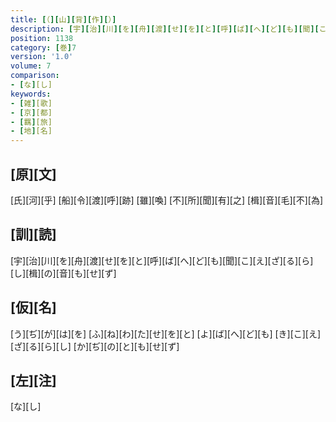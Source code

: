 ```yaml
---
title: [（][山][背][作][）]
description: [宇][治][川][を][舟][渡][せ][を][と][呼][ば][へ][ど][も][聞][こ][え][ざ][る][ら][し][楫][の][音][も][せ][ず]
position: 1138
category: [巻]7
version: '1.0'
volume: 7
comparison:
- [な][し]
keywords:
- [雑][歌]
- [京][都]
- [羈][旅]
- [地][名]
---
```


## [原][文]

[氏][河][乎] [船][令][渡][呼][跡] [雖][喚] [不][所][聞][有][之] [楫][音][毛][不][為]

## [訓][読]

[宇][治][川][を][舟][渡][せ][を][と][呼][ば][へ][ど][も][聞][こ][え][ざ][る][ら][し][楫][の][音][も][せ][ず]

## [仮][名]

[う][ぢ][が][は][を] [ふ][ね][わ][た][せ][を][と] [よ][ば][へ][ど][も] [き][こ][え][ざ][る][ら][し] [か][ぢ][の][と][も][せ][ず]

## [左][注]

[な][し]
